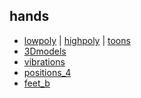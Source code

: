 ## hands

* [lowpoly](./0_hands_lowpoly.html) |
[highpoly](./0_hands_highpoly.html) |
[toons](./0_hands_toons.html) 
* [3Dmodels](./1_hands_3Dmodels.html) 
* [vibrations](./2_hands_vibrations.html) 
* [positions_4](./3_hands_positions.html)
* [feet_b](./4_feet.html)




<!-- 
todolist
- contrôle étendu des mains : hand-tracking-controls-extras
https://github.com/gftruj/aframe-hand-tracking-controls-extras 
https://github.com/aframevr/aframe/issues/4690
-->